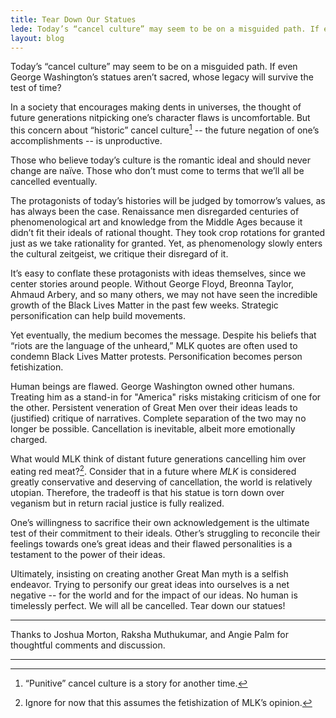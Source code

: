 ```yaml
---
title: Tear Down Our Statues
lede: Today’s “cancel culture” may seem to be on a misguided path. If even George Washington’s statues aren’t sacred, whose legacy will survive the test of time?
layout: blog
---
```


Today’s “cancel culture” may seem to be on a misguided path. If even George
Washington’s statues aren’t sacred, whose legacy will survive the test of time?

In a society that encourages making dents in universes, the thought of future
generations nitpicking one’s character flaws is uncomfortable. But this concern
about “historic” cancel culture[^1] -- the future negation of one’s
accomplishments -- is unproductive.

Those who believe today’s culture is the romantic ideal and should never change
are naïve. Those who don’t must come to terms that we’ll all be cancelled
eventually. 

The protagonists of today’s histories will be judged by tomorrow’s values, as
has always been the case. Renaissance men disregarded centuries of
phenomenological art and knowledge from the Middle Ages because it didn’t fit
their ideals of rational thought. They took crop rotations for granted just as
we take rationality for granted. Yet, as phenomenology slowly enters the
cultural zeitgeist, we critique their disregard of it.

It’s easy to conflate these protagonists with ideas themselves, since we center
stories around people. Without George Floyd, Breonna Taylor, Ahmaud Arbery, and
so many others, we may not have seen the incredible growth of the Black Lives
Matter in the past few weeks. Strategic personification can help build
movements.

Yet eventually, the medium becomes the message. Despite his beliefs that “riots
are the language of the unheard,” MLK quotes are often used to condemn Black
Lives Matter protests. Personification becomes person fetishization. 

Human beings are flawed. George Washington owned other humans. Treating him as
a stand-in for "America" risks mistaking criticism of one for the other.
Persistent veneration of Great Men over their ideas leads to (justified)
critique of narratives. Complete separation of the two may no longer be
possible. Cancellation is inevitable, albeit more emotionally charged.

What would MLK think of distant future generations cancelling him over eating
red meat?[^2]. Consider that in a future where _MLK_ is considered greatly
conservative and deserving of cancellation, the world is relatively utopian.
Therefore, the tradeoff is that his statue is torn down over veganism but in
return racial justice is fully realized.

One’s willingness to sacrifice their own acknowledgement is the ultimate test
of their commitment to their ideals. Other’s struggling to reconcile their
feelings towards one’s great ideas and their flawed personalities is a
testament to the power of their ideas.

Ultimately, insisting on creating another Great Man myth is a selfish endeavor.
Trying to personify our great ideas into ourselves is a net negative -- for the
world and for the impact of our ideas. No human is timelessly perfect. We will
all be cancelled. Tear down our statues!

---
Thanks to Joshua Morton, Raksha Muthukumar, and Angie Palm for thoughtful
comments and discussion.

---
[^1]: “Punitive” cancel culture is a story for another time.

[^2]: Ignore for now that this assumes the fetishization of MLK’s opinion.

